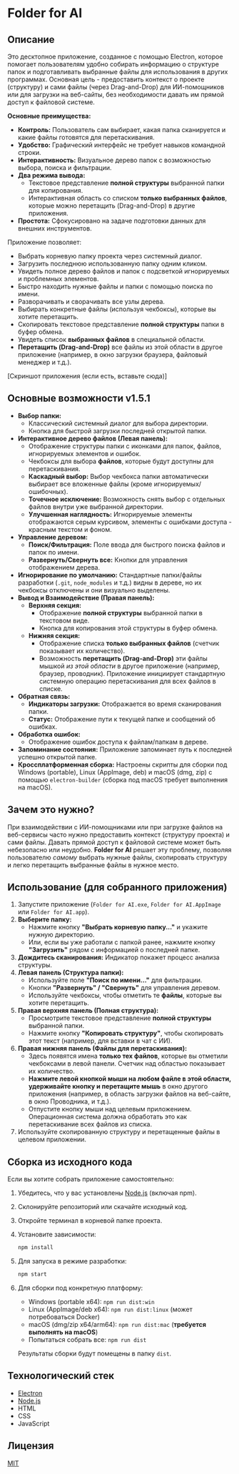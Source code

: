 # Folder for AI

## Описание

Это десктопное приложение, созданное с помощью Electron, которое помогает пользователям удобно собирать информацию о структуре папок и подготавливать выбранные файлы для использования в других программах. Основная цель - предоставить контекст о проекте (структуру) и сами файлы (через Drag-and-Drop) для ИИ-помощников или для загрузки на веб-сайты, без необходимости давать им прямой доступ к файловой системе.

**Основные преимущества:**

*   **Контроль:** Пользователь сам выбирает, какая папка сканируется и какие файлы готовятся для перетаскивания.
*   **Удобство:** Графический интерфейс не требует навыков командной строки.
*   **Интерактивность:** Визуальное дерево папок с возможностью выбора, поиска и фильтрации.
*   **Два режима вывода:**
    *   Текстовое представление **полной структуры** выбранной папки для копирования.
    *   Интерактивная область со списком **только выбранных файлов**, которые можно перетащить (Drag-and-Drop) в другие приложения.
*   **Простота:** Сфокусировано на задаче подготовки данных для внешних инструментов.

Приложение позволяет:
*   Выбрать корневую папку проекта через системный диалог.
*   Загрузить последнюю использованную папку одним кликом.
*   Увидеть полное дерево файлов и папок с подсветкой игнорируемых и проблемных элементов.
*   Быстро находить нужные файлы и папки с помощью поиска по имени.
*   Разворачивать и сворачивать все узлы дерева.
*   Выбирать конкретные файлы (используя чекбоксы), которые вы хотите перетащить.
*   Скопировать текстовое представление **полной структуры** папки в буфер обмена.
*   Увидеть список **выбранных файлов** в специальной области.
*   **Перетащить (Drag-and-Drop)** все файлы из этой области в другое приложение (например, в окно загрузки браузера, файловый менеджер и т.д.).

[Скриншот приложения (если есть, вставьте сюда)]

## Основные возможности v1.5.1

*   **Выбор папки:**
    *   Классический системный диалог для выбора директории.
    *   Кнопка для быстрой загрузки последней открытой папки.
*   **Интерактивное дерево файлов (Левая панель):**
    *   Отображение структуры папки с иконками для папок, файлов, игнорируемых элементов и ошибок.
    *   Чекбоксы для выбора **файлов**, которые будут доступны для перетаскивания.
    *   **Каскадный выбор:** Выбор чекбокса папки автоматически выбирает все вложенные файлы (кроме игнорируемых/ошибочных).
    *   **Точечное исключение:** Возможность снять выбор с отдельных файлов внутри уже выбранной директории.
    *   **Улучшенная наглядность:** Игнорируемые элементы отображаются серым курсивом, элементы с ошибками доступа - красным текстом и фоном.
*   **Управление деревом:**
    *   **Поиск/Фильтрация:** Поле ввода для быстрого поиска файлов и папок по имени.
    *   **Развернуть/Свернуть все:** Кнопки для управления отображением дерева.
*   **Игнорирование по умолчанию:** Стандартные папки/файлы разработки (`.git`, `node_modules` и т.д.) видны в дереве, но их чекбоксы отключены и они визуально выделены.
*   **Вывод и Взаимодействие (Правая панель):**
    *   **Верхняя секция:**
        *   Отображение **полной структуры** выбранной папки в текстовом виде.
        *   Кнопка для копирования этой структуры в буфер обмена.
    *   **Нижняя секция:**
        *   Отображение списка **только выбранных файлов** (счетчик показывает их количество).
        *   Возможность **перетащить (Drag-and-Drop)** эти файлы мышкой *из этой области* в другое приложение (например, браузер, проводник). Приложение инициирует стандартную системную операцию перетаскивания для всех файлов в списке.
*   **Обратная связь:**
    *   **Индикаторы загрузки:** Отображается во время сканирования папки.
    *   **Статус:** Отображение пути к текущей папке и сообщений об ошибках.
*   **Обработка ошибок:**
    *   Отображение ошибок доступа к файлам/папкам в дереве.
*   **Запоминание состояния:** Приложение запоминает путь к последней успешно открытой папке.
*   **Кроссплатформенная сборка:** Настроены скрипты для сборки под Windows (portable), Linux (AppImage, deb) и macOS (dmg, zip) с помощью `electron-builder` (сборка под macOS требует выполнения на macOS).

## Зачем это нужно?

При взаимодействии с ИИ-помощниками или при загрузке файлов на веб-сервисы часто нужно предоставить контекст (структуру проекта) и сами файлы. Давать прямой доступ к файловой системе может быть небезопасно или неудобно. **Folder for AI** решает эту проблему, позволяя пользователю *самому* выбрать нужные файлы, скопировать структуру и легко перетащить выбранные файлы в нужное место.

## Использование (для собранного приложения)

1.  Запустите приложение (`Folder for AI.exe`, `Folder for AI.AppImage` или `Folder for AI.app`).
2.  **Выберите папку:**
    *   Нажмите кнопку **"Выбрать корневую папку..."** и укажите нужную директорию.
    *   Или, если вы уже работали с папкой ранее, нажмите кнопку **"Загрузить"** рядом с информацией о последней папке.
3.  **Дождитесь сканирования:** Индикатор покажет процесс анализа структуры.
4.  **Левая панель (Структура папки):**
    *   Используйте поле **"Поиск по имени..."** для фильтрации.
    *   Кнопки **"Развернуть" / "Свернуть"** для управления деревом.
    *   Используйте чекбоксы, чтобы отметить те **файлы**, которые вы хотите перетащить.
5.  **Правая верхняя панель (Полная структура):**
    *   Просмотрите текстовое представление **полной структуры** выбранной папки.
    *   Нажмите кнопку **"Копировать структуру"**, чтобы скопировать этот текст (например, для вставки в чат с ИИ).
6.  **Правая нижняя панель (Файлы для перетаскивания):**
    *   Здесь появятся имена **только тех файлов**, которые вы отметили чекбоксами в левой панели. Счетчик над областью показывает их количество.
    *   **Нажмите левой кнопкой мыши на любом файле в этой области, удерживайте кнопку и перетащите мышь** в окно другого приложения (например, в область загрузки файлов на веб-сайте, в окно Проводника, и т.д.).
    *   Отпустите кнопку мыши над целевым приложением. Операционная система должна обработать это как перетаскивание всех файлов из списка.
7.  Используйте скопированную структуру и перетащенные файлы в целевом приложении.

## Сборка из исходного кода

Если вы хотите собрать приложение самостоятельно:

1.  Убедитесь, что у вас установлены [Node.js](https://nodejs.org/) (включая npm).
2.  Склонируйте репозиторий или скачайте исходный код.
3.  Откройте терминал в корневой папке проекта.
4.  Установите зависимости:
    ```bash
    npm install
    ```
5.  Для запуска в режиме разработки:
    ```bash
    npm start
    ```
6.  Для сборки под конкретную платформу:
    *   Windows (portable x64): `npm run dist:win`
    *   Linux (AppImage/deb x64): `npm run dist:linux` (может потребоваться Docker)
    *   macOS (dmg/zip x64/arm64): `npm run dist:mac` (**требуется выполнять на macOS**)
    *   Попытаться собрать все: `npm run dist`

    Результаты сборки будут помещены в папку `dist`.

## Технологический стек

*   [Electron](https://www.electronjs.org/)
*   [Node.js](https://nodejs.org/)
*   HTML
*   CSS
*   JavaScript

## Лицензия

[MIT](LICENSE)